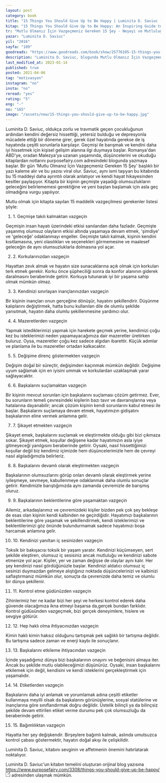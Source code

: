 ```yaml
---
layout: post
category: book
title: "15 Things You Should Give Up to Be Happy | Luminita D. Saviuc (Kitap)"
kitap: "15 Things You Should Give Up to Be Happy: An Inspiring Guide to Discovering Effortless Joy"
tr: "Mutlu Olmanız İçin Vazgeçmeniz Gereken 15 Şey - Neşeyi ve Mutluluğu Zorlanmadan Keşfetmek"
yazar: "Luminita D. Saviuc"
yil: "2016"
sayfa: "189"
goodreads: "https://www.goodreads.com/book/show/25776195-15-things-you-should-give-up-to-be-happy"
description: "Luminita D. Saviuc, blogunda Mutlu Olmanız İçin Vazgeçmeniz Gereken 15 Şey başlıklı bir yazı yayınlar ve bu yazısı viral olur. Aynı ismi taşıyan bu kitabında ise 15 maddeyi daha ayrıntılı  olarak örneklerle ele alıyor."
last_modified_at: 2023-01-14
published: true
posted: 2021-04-06
tag: "motivasyon"
instagram: "no"
insta: "no"
reread: "yes"
rating: "5"
eng: "-"
no: "165"
image: "/assets/new/15-things-you-should-give-up-to-be-happy.jpg"
---
```


Luminita D. Saviuc, oldukça zorlu ve travmatik geçen çocukluğunun ardından kendini değersiz hissettiği, yetersiz bulduğu ve depresyonla mücadele ettiği bir döneme girer, gerek özel hayatında gerekse de iş hayatında çeşitli sorunlarla karşılaşır. Geçmişi ile barışmak ve kendini daha iyi hissetmek için kişisel gelişim alanına ilgi duymaya başlar. Romanya'dan ABD'ye, oradan Malezya'ya uzanan yaşamında, düşüncelerini ve okuduğu kitaplardan notlarını purposefairy.com adresindeki blogunda yazmaya başlar. Bir gün 'Mutlu Olmanız İçin Vazgeçmeniz Gereken 15 Şey' başlıklı bir yazı kaleme alır ve bu yazısı viral olur. Saviuc, aynı ismi taşıyan bu kitabında bu 15 maddeyi daha ayrıntılı olarak anlatıyor ve kendi hayat hikayesinden kesitler paylaşıyor. Kitapta bir kişinin geçmişte yaşadığı olumsuzlukların geleceğini belirlememesi gerektiğine ve yeni baştan başlamak için asla geç olmadığına vurgu yapılıyor.

Mutlu olmak için kitapta sayılan 15 maddelik vazgeçilmesi gerekenler listesi şöyle:

1. 1\. Geçmişe takılı kalmaktan vazgeçin

Geçmişin insan hayatı üzerindeki etkisi sanılandan daha fazladır. Geçmişte yaşanmış olumsuz olayların etkisi altında yaşamaya devam etmek, 'şimdiye' ve 'geleceğe' odaklanmayı engeller. Geçmişte takılı kalmak, kişinin kendini kısıtlamasına, yeni olasılıkları ve seçenekleri görmemesine ve maalesef geleceğin de aynı olumsuzluklarla dolmasına yol açar.

2. 2\. Korkularınızdan vazgeçin

Hayattan zevk almak ve hayatın size sunacaklarına açık olmak için korkuları terk etmek gerekir. Korku önce şüpheciliği sonra da konfor alanının giderek daralmasını beraberinde getirir. Korkuya tutunarak iyi bir yaşama sahip olmak mümkün olmaz.

3. 3\. Kendinizi sınırlayan inançlarınızdan vazgeçin

Bir kişinin inançları onun gerçeğine dönüşür, hayatını şekillendirir. Düşünme kalıplarını değiştirmek, hatta bunu kullanılan dile de olumlu şekilde yansıtmak, hayatın daha olumlu şekillenmesine yardımcı olur.

4. 4\. Mazeretlerden vazgeçin

Yapmak istediklerimizi yapmak için harekete geçmek yerine, kendimizi çoğu kez bu isteklerimizi neden yapamayacağımıza dair mazeretler üretirken buluruz. Oysa, mazeretler çoğu kez sadece algıdan ibarettir. Küçük adımlar ve planlama ile bu mazeretler ortadan kalkacaktır.

5. 5\. Değişime direnç göstermekten vazgeçin

Değişim doğal bir süreçtir, değişimden kaçınmak mümkün değildir. Değişime uyum sağlamak için en iyisini ummak ve korkulardan uzaklaşmak yarar sağlayacaktır.

6. 6\. Başkalarını suçlamaktan vazgeçin

Bir kişinin mevcut sorunları için başkalarını suçlaması çözüm getirmez. Ever, bu sorunların temeli çevresindeki kişilerin bazı tavır ve davranışlarına veya hatalarına dayanabilir; ancak çözüm kişinin kendi sorunlarını kabul etmesi ile başlar. Başkalarını suçlamaya devam etmek, hayatımızın gidişatını başkalarının eline vermek anlamına gelir.

7. 7\. Şikayet etmekten vazgeçin

Şikayet emek, başkalarını suçlamak ve eleştirmekte olduğu gibi bizi çıkmaza sokar. Şikayet etmek, koşullar değişene kadar hayatımızın asla iyiye gitmeyeceği yanılgısını beraberinde getirir. Oysaki, nasıl hissettiğimizi koşullar değil biz kendimiz içimizde hem düşüncelerimizle hem de çevreyi nasıl algıladığımızla belirleriz.

8. 8\. Başkalarını devamlı olarak eleştirmekten vazgeçin

Başkalarının olumsuzlarını görüp onları devamlı olarak eleştirmek yerine iyileşmeye, sevmeye, kabullenmeye odaklanmak daha olumlu sonuçlar getirir. Kendimizle barıştığımızda aynı zamanda çevremizle de barışmış oluruz.

9. 9\. Başkalarının beklentilerine göre yaşamaktan vazgeçin

Ailemiz, arkadaşlarımız ve çevremizdeki kişiler bizden pek çok şey bekleşe de esas olan kişinin kendi kalbinden ne geçirdiğidir. Hayatımızı başkalarının beklentilerine göre yaşamak ve şekillendirmek, kendi isteklerimizi ve beklentilerimizi göz önünde bulundurmamak sadece hayatımızı boşa harcamak anlamına gelir.

10. 10\. Kendinizi yanıltan iç sesinizden vazgeçin

Toksik bir bakışacısı toksik bir yaşam yaratır. Kendinizi küçümseyen, sert şekilde eleştiren, olumsuz iç sesisiniz ancak mutluluğu ve kendinizi sabote etmenize yol açar. Kişiler, yer ve zaman değişse de olaylar aynı kalır. Her şey kendinizi nasıl gördüğünüzle başlar. Kendinizi aldatıcı olumsuz iç sesinizi duymazdan gelmeye alıştığınız noktada düşüncelerinizi ve kalbinizi saflaştırmanız mümkün olur, sonuçta da çevrenizde daha temiz ve olumlu bir dünya şekillenir.

11. 11\. Kontrol etme güdünüzden vazgeçin

Zihinlerimiz her ne kadar bizi her şeyi ve herkesi kontrol ederek daha güvende olacağımıza ikna etmeyi başarsa da,gerçek bundan farklıdır. Kontrol güdüsünden vazgeçmek, bizi gerçek deneyimlere, hislere ve sevgiye götürür.

12. 12\. Hep haklı olma ihtiyacınızdan vazgeçin

Kimin haklı kimin haksız olduğunu tartışmak pek sağlıklı bir tartışma değildir. Bu tartışma sadece zaman ve enerji kaybı ile sonuçlanır.

13. 13\. Başkalarını etkileme ihtiyacından vazgeçin

İçinde yaşadığımız dünya bizi başkalarının onayını ve beğenisini almaya iter. Ancak bu şekilde mutlu olabileceğimizi düşünürüz. Oysaki, insan başkalarını etkilemek için değil, kendisini ve kendi isteklerini gerçekleştirmek için yaşamalıdır.

14. 14\. Etiketlerden vazgeçin

Başkalarını daha iyi anlamak ve yorumlamak adına çeşitli etiketler kullanmaya meyilli olsak da başkalarını görünüşlerine, sosyal statülerine ve inançlarına göre sınıflandırmak doğru değildir. Üstelik bilinçli ya da bilinçsiz şekilde devam ettirilen etiket verme durumu pek çok olumsuzluğu da beraberinde getirir.

15. 15\. Bağımlılıktan vazgeçin

Hayatta her şey değişkendir. Birşeylere bağımlı kalmak, aslında umutsuzca kontrol çabası göstermektir, hayatın doğal akışı ile çelişkilidir.

Luminita D. Saviuc, kitabını sevginin ve affetmenin önemini hatırlatarak noktalıyor.

Luminita D. Saviuc'un kitabın temelini oluşturan orijinal blog yazısına <span class="link1" style="font-size: 100%;"><a href="https://www.purposefairy.com/3308/things-you-should-give-up-be-happy/" target="_blank" rel="noreferrer,nofollow" title="purposefairy.com">https://www.purposefairy.com/3308/things-you-should-give-up-be-happy/</a>&nbsp; <img src="/assets/external_link.jpg" alt="external link" style="width:15px; height:15px; display: inline-block;"></span> adresinden ulaşmak mümkün.


